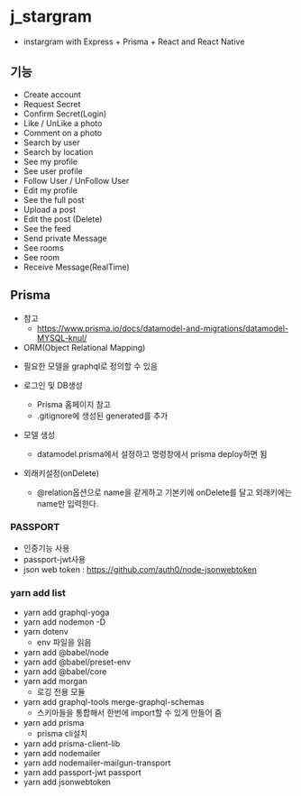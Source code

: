 # j_stargram

- instargram with Express + Prisma + React and React Native

## 기능

- Create account
- Request Secret
- Confirm Secret(Login)
- Like / UnLike a photo
- Comment on a photo
- Search by user
- Search by location
- See my profile
- See user profile
- Follow User / UnFollow User
- Edit my profile
- See the full post
- Upload a post
- Edit the post (Delete)
- See the feed
- Send private Message
- See rooms
- See room
- Receive Message(RealTime)

## Prisma

- 참고
  - https://www.prisma.io/docs/datamodel-and-migrations/datamodel-MYSQL-knul/
- ORM(Object Relational Mapping)

* 필요한 모델을 graphql로 정의할 수 있음

* 로그인 및 DB생성
  - Prisma 홈페이지 참고
  - .gitignore에 생성된 generated를 추가
* 모델 생성
  - datamodel.prisma에서 설정하고 명령창에서 prisma deploy하면 됨
* 외래키설정(onDelete)
  - @relation옵션으로 name을 같게하고 기본키에 onDelete를 달고 외래키에는 name만 입력한다.

### PASSPORT

- 인증기능 사용
- passport-jwt사용
- json web token : https://github.com/auth0/node-jsonwebtoken

### yarn add list

- yarn add graphql-yoga
- yarn add nodemon -D
- yarn dotenv
  - env 파일을 읽음
- yarn add @babel/node
- yarn add @babel/preset-env
- yarn add @babel/core
- yarn add morgan
  - 로깅 전용 모듈
- yarn add graphql-tools merge-graphql-schemas
  - 스키마들을 통합해서 한번에 import할 수 있게 만들어 줌
- yarn add prisma
  - prisma cli설치
- yarn add prisma-client-lib
- yarn add nodemailer
- yarn add nodemailer-mailgun-transport
- yarn add passport-jwt passport
- yarn add jsonwebtoken
